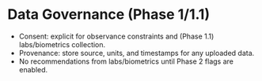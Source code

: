 # Data Governance (Phase 1/1.1)
- Consent: explicit for observance constraints and (Phase 1.1) labs/biometrics collection.
- Provenance: store source, units, and timestamps for any uploaded data.
- No recommendations from labs/biometrics until Phase 2 flags are enabled.
